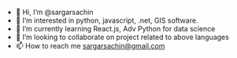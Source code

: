 - 👋 Hi, I’m @sargarsachin
- 👀 I’m interested in python, javascript, .net, GIS software.
- 🌱 I’m currently learning React.js, Adv Python for data science
- 💞️ I’m looking to collaborate on project related to above languages
- 📫 How to reach me sargarsachin@gmail.com

<!---
sargarsachin/sargarsachin is a ✨ special ✨ repository because its `README.md` (this file) appears on your GitHub profile.
You can click the Preview link to take a look at your changes.
--->
